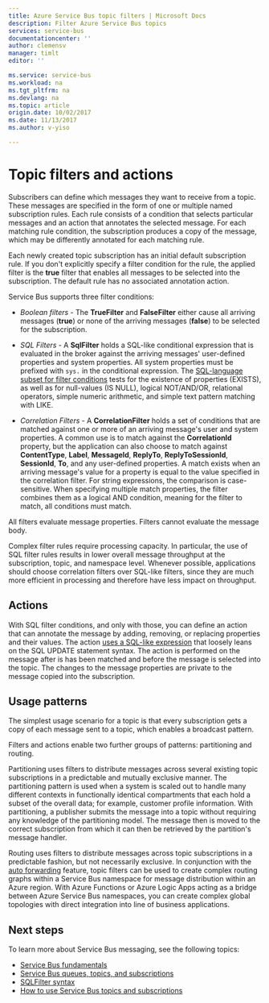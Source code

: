 ```yaml
---
title: Azure Service Bus topic filters | Microsoft Docs
description: Filter Azure Service Bus topics
services: service-bus
documentationcenter: ''
author: clemensv
manager: timlt
editor: ''

ms.service: service-bus
ms.workload: na
ms.tgt_pltfrm: na
ms.devlang: na
ms.topic: article
origin.date: 10/02/2017
ms.date: 11/13/2017
ms.author: v-yiso

---
```


# Topic filters and actions

Subscribers can define which messages they want to receive from a topic. These messages are specified in the form of one or multiple named subscription rules. Each rule consists of a condition that selects particular messages and an action that annotates the selected message. For each matching rule condition, the subscription produces a copy of the message, which may be differently annotated for each matching rule.

Each newly created topic subscription has an initial default subscription rule. If you don't explicitly specify a filter condition for the rule, the applied filter is the **true** filter that enables all messages to be selected into the subscription. The default rule has no associated annotation action.

Service Bus supports three filter conditions:

-   *Boolean filters* - The **TrueFilter** and **FalseFilter** either cause all arriving messages (**true**) or none of the arriving messages (**false**) to be selected for the subscription.

-   *SQL Filters* - A **SqlFilter** holds a SQL-like conditional expression that is evaluated in the broker against the arriving messages' user-defined properties and system properties. All system properties must be prefixed with `sys.` in the conditional expression. The [SQL-language subset for filter conditions](service-bus-messaging-sql-filter.md) tests for the existence of properties (EXISTS), as well as for null-values (IS NULL), logical NOT/AND/OR, relational operators, simple numeric arithmetic, and simple text pattern matching with LIKE.

-   *Correlation Filters* - A **CorrelationFilter** holds a set of conditions that are matched against one or more of an arriving message's user and system properties. A common use is to match against the **CorrelationId** property, but the application can also choose to match against **ContentType**, **Label**, **MessageId**, **ReplyTo**, **ReplyToSessionId**, **SessionId**, **To**, and any user-defined properties. A match exists when an arriving message's value for a property is equal to the value specified in the correlation filter. For string expressions, the comparison is case-sensitive. When specifying multiple match properties, the filter combines them as a logical AND condition, meaning for the filter to match, all conditions must match.

All filters evaluate message properties. Filters cannot evaluate the message body.

Complex filter rules require processing capacity. In particular, the use of SQL filter rules results in lower overall message throughput at the subscription, topic, and namespace level. Whenever possible, applications should choose correlation filters over SQL-like filters, since they are much more efficient in processing and therefore have less impact on throughput.

## Actions

With SQL filter conditions, and only with those, you can define an action that can annotate the message by adding, removing, or replacing properties and their values. The action [uses a SQL-like expression](service-bus-messaging-sql-filter.md) that loosely leans on the SQL UPDATE statement syntax. The action is performed on the message after is has been matched and before the message is selected into the topic. The changes to the message properties are private to the message copied into the subscription.

## Usage patterns

The simplest usage scenario for a topic is that every subscription gets a copy of each message sent to a topic, which enables a broadcast pattern.

Filters and actions enable two further groups of patterns: partitioning and routing.

Partitioning uses filters to distribute messages across several existing topic subscriptions in a predictable and mutually exclusive manner. The partitioning pattern is used when a system is scaled out to handle many different contexts in functionally identical compartments that each hold a subset of the overall data; for example, customer profile information. With partitioning, a publisher submits the message into a topic without requiring any knowledge of the partitioning model. The message then is moved to the correct subscription from which it can then be retrieved by the partition's message handler.

Routing uses filters to distribute messages across topic subscriptions in a predictable fashion, but not necessarily exclusive. In conjunction with the [auto forwarding](service-bus-auto-forwarding.md) feature, topic filters can be used to create complex routing graphs within a Service Bus namespace for message distribution within an Azure region. With Azure Functions or Azure Logic Apps acting as a bridge between Azure Service Bus namespaces, you can create complex global topologies with direct integration into line of business applications.

## Next steps

To learn more about Service Bus messaging, see the following topics:

* [Service Bus fundamentals](service-bus-fundamentals-hybrid-solutions.md)
* [Service Bus queues, topics, and subscriptions](service-bus-queues-topics-subscriptions.md)
* [SQLFilter syntax](service-bus-messaging-sql-filter.md)
* [How to use Service Bus topics and subscriptions](service-bus-dotnet-how-to-use-topics-subscriptions.md)